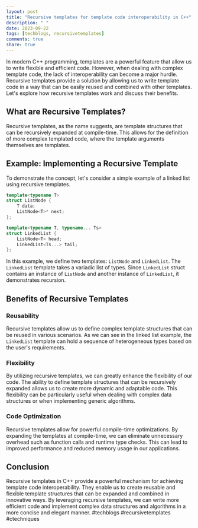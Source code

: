 ```yaml
---
layout: post
title: "Recursive templates for template code interoperability in C++"
description: " "
date: 2023-09-22
tags: [techblogs, recursivetemplates]
comments: true
share: true
---
```


In modern C++ programming, templates are a powerful feature that allow us to write flexible and efficient code. However, when dealing with complex template code, the lack of interoperability can become a major hurdle. Recursive templates provide a solution by allowing us to write template code in a way that can be easily reused and combined with other templates. Let's explore how recursive templates work and discuss their benefits.

## What are Recursive Templates?

Recursive templates, as the name suggests, are template structures that can be recursively expanded at compile-time. This allows for the definition of more complex templated code, where the template arguments themselves are templates.

## Example: Implementing a Recursive Template

To demonstrate the concept, let's consider a simple example of a linked list using recursive templates.
```cpp
template<typename T>
struct ListNode {
    T data;
    ListNode<T>* next;
};

template<typename T, typename... Ts>
struct LinkedList {
    ListNode<T> head;
    LinkedList<Ts...> tail;
};
```

In this example, we define two templates: `ListNode` and `LinkedList`. The `LinkedList` template takes a variadic list of types. Since `LinkedList` struct contains an instance of `ListNode` and another instance of `LinkedList`, it demonstrates recursion.

## Benefits of Recursive Templates

### Reusability
Recursive templates allow us to define complex template structures that can be reused in various scenarios. As we can see in the linked list example, the `LinkedList` template can hold a sequence of heterogeneous types based on the user's requirements.

### Flexibility
By utilizing recursive templates, we can greatly enhance the flexibility of our code. The ability to define template structures that can be recursively expanded allows us to create more dynamic and adaptable code. This flexibility can be particularly useful when dealing with complex data structures or when implementing generic algorithms.

### Code Optimization
Recursive templates allow for powerful compile-time optimizations. By expanding the templates at compile-time, we can eliminate unnecessary overhead such as function calls and runtime type checks. This can lead to improved performance and reduced memory usage in our applications.

## Conclusion

Recursive templates in C++ provide a powerful mechanism for achieving template code interoperability. They enable us to create reusable and flexible template structures that can be expanded and combined in innovative ways. By leveraging recursive templates, we can write more efficient code and implement complex data structures and algorithms in a more concise and elegant manner. 
#techblogs #recursivetemplates #ctechniques